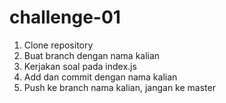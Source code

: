 # challenge-01


1. Clone repository
2. Buat branch dengan nama kalian
3. Kerjakan soal pada index.js
4. Add dan commit dengan nama kalian
5. Push ke branch nama kalian, jangan ke master